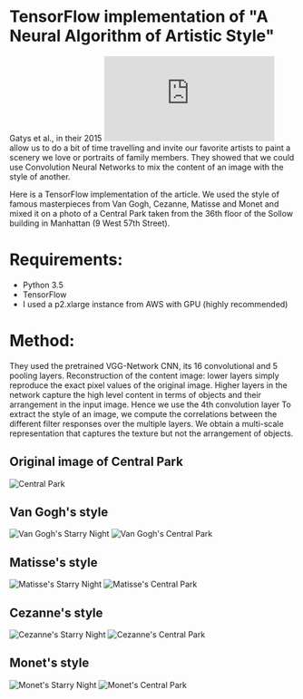# TensorFlow implementation of "A Neural Algorithm of Artistic Style"

Gatys et al., in their 2015 ![paper](https://arxiv.org/pdf/1508.06576v2.pdf) allow us to do a bit of time travelling and invite our favorite artists to paint a scenery we love or portraits of family members.
They showed that we could use Convolution Neural Networks to mix the content of an image with the style of another.

Here is a TensorFlow implementation of the article. We used the style of famous masterpieces from Van Gogh, Cezanne, Matisse and Monet and mixed it on a photo of a Central Park taken from the 36th floor of the Sollow building in Manhattan (9 West 57th Street).

# Requirements: 
- Python 3.5
- TensorFlow
- I used a p2.xlarge instance from AWS with GPU (highly recommended)


# Method:
They used the pretrained VGG-Network CNN, its 16 convolutional and 5 pooling layers.
Reconstruction of the content image: lower layers simply reproduce the exact pixel values of the original image. Higher layers in the network capture the high level content in terms of objects and their arrangement in the input image. Hence we use the 4th convolution layer
To extract the style of an image, we compute the correlations between the different filter responses over the multiple layers. We obtain a multi-scale representation that captures the texture but not the arrangement of objects.

## Original image of Central Park
![Central Park](Central_Park.jpg)


## Van Gogh's style
![Van Gogh's Starry Night](Van_Gogh_Starry_Night.jpg)
![Van Gogh's Central Park](Central_Park_by_Van_Gogh.png)

## Matisse's style
![Matisse's Starry Night](Matisse.jpg)
![Matisse's Central Park](Central_Park_by_Matisse.png)

## Cezanne's style
![Cezanne's Starry Night](Cezanne.jpg)
![Cezanne's Central Park](Central_Park_by_Cezanne.png)

## Monet's style
![Monet's Starry Night](Monet_Saint_Georges.jpg)
![Monet's Central Park](Central_Park_by_Monet.png)




